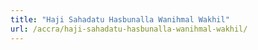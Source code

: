 ```yaml
---
title: "Haji Sahadatu Hasbunalla Wanihmal Wakhil"
url: /accra/haji-sahadatu-hasbunalla-wanihmal-wakhil/
---
```

